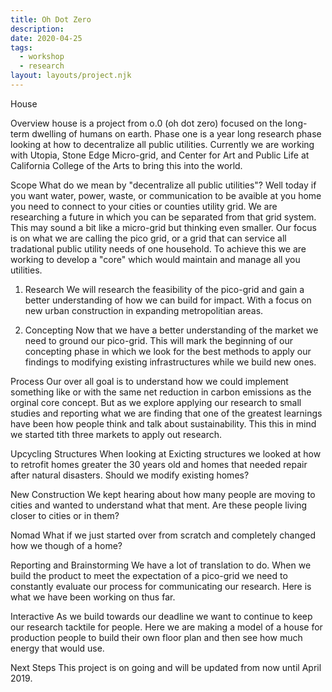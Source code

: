 ```yaml
---
title: Oh Dot Zero
description:
date: 2020-04-25
tags:
  - workshop
  - research
layout: layouts/project.njk
---
```


House

Overview
house is a project from o.0 (oh dot zero) focused on the long-term dwelling of humans on earth. Phase one is a year long research phase looking at how to decentralize all public utilities. Currently we are working with Utopia, Stone Edge Micro-grid, and Center for Art and Public Life at California College of the Arts to bring this into the world.

Scope
What do we mean by "decentralize all public utilities"? Well today if you want water, power, waste, or communication to be avaible at you home you need to connect to your cities or counties utility grid. We are researching a future in which you can be separated from that grid system. This may sound a bit like a micro-grid but thinking even smaller. Our focus is on what we are calling the pico grid, or a grid that can service all tradational public utility needs of one household. To achieve this we are working to develop a "core" which would maintain and manage all you utilities.

1.  Research
    We will research the feasibility of the pico-grid and gain a better understanding of how we can build for impact. With a focus on new urban construction in expanding metropolitian areas.

2.  Concepting
    Now that we have a better understanding of the market we need to ground our pico-grid. This will mark the beginning of our concepting phase in which we look for the best methods to apply our findings to modifying existing infrastructures while we build new ones.

Process
Our over all goal is to understand how we could implement something like or with the same net reduction in carbon emissions as the orginal core concept. But as we explore applying our research to small studies and reporting what we are finding that one of the greatest learnings have been how people think and talk about sustainability. This this in mind we started tith three markets to apply out research.

Upcycling Structures
When looking at Exicting structures we looked at how to retrofit homes greater the 30 years old and homes that needed repair after natural disasters. Should we modify existing homes?

New Construction
We kept hearing about how many people are moving to cities and wanted to understand what that ment. Are these people living closer to cities or in them?

Nomad
What if we just started over from scratch and completely changed how we though of a home?

Reporting and Brainstorming
We have a lot of translation to do. When we build the product to meet the expectation of a pico-grid we need to constantly evaluate our process for communicating our research. Here is what we have been working on thus far.

Interactive
As we build towards our deadline we want to continue to keep our research tacktile for people. Here we are making a model of a house for production people to build their own floor plan and then see how much energy that would use.

Next Steps
This project is on going and will be updated from now until April 2019.
